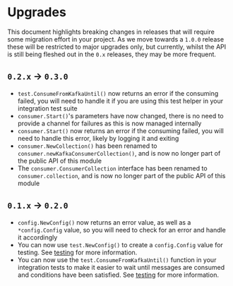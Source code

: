 # Upgrades

This document highlights breaking changes in releases that will require some migration effort in your project. As we move towards a `1.0.0` release these will be restricted to major upgrades only, but currently, whilst the API is still being fleshed out in the `0.x` releases, they may be more frequent. 

## `0.2.x` -> `0.3.0`

* `test.ConsumeFromKafkaUntil()` now returns an error if the consuming failed, you will need to handle it if you are using this test helper in your integration test suite
* `consumer.Start()`'s parameters have now changed, there is no need to provide a channel for failures as this is now managed internally
* `consumer.Start()` now returns an error if the consuming failed, you will need to handle this error, likely by logging it and exiting
* `consumer.NewCollection()` has been renamed to `consumer.newKafkaConsumerCollection()`, and is now no longer part of the public API of this module
* The `consumer.ConsumerCollection` interface has been renamed to `consumer.collection`, and is now no longer part of the public API of this module

## `0.1.x` -> `0.2.0`

* `config.NewConfig()` now returns an error value, as well as a `*config.Config` value, so you will need to check for an error and handle it accordingly
* You can now use `test.NewConfig()` to create a `config.Config` value for testing. See [testing](/tools/docs/advanced/testing.md) for more information.
* You can now use the `test.ConsumeFromKafkaUntil()` function in your integration tests to make it easier to wait until messages are consumed and conditions have been satisfied. See [testing](/tools/docs/advanced/testing.md) for more information.